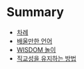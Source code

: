 # Summary

* [차례](README.md)
* [배울만한 언어](chapter1.md)
* [WISDOM 놀이](wisdom_play.md)
* [직교성을 유지하는 방법](c9c1_ad50_c131_c744_c720_c9c0_d558_b294_bc29_bc95.md)

